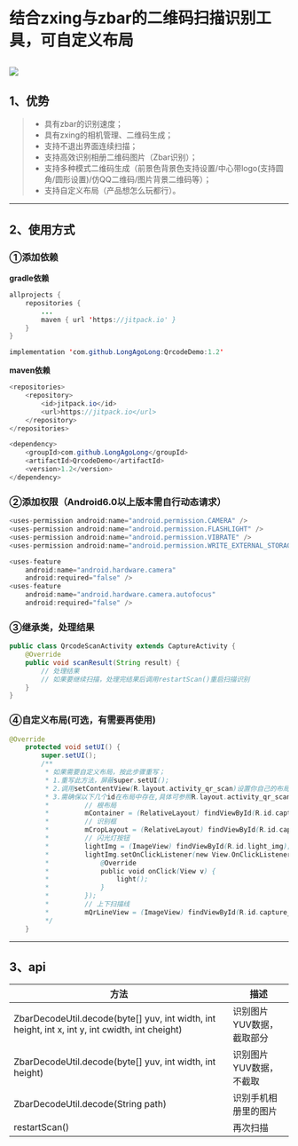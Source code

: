 # 结合zxing与zbar的二维码扫描识别工具，可自定义布局
[![](https://jitpack.io/v/LongAgoLong/QrcodeDemo.svg)](https://jitpack.io/#LongAgoLong/QrcodeDemo)
------
## 1、优势
> * 具有zbar的识别速度；
> * 具有zxing的相机管理、二维码生成；
> * 支持不退出界面连续扫描；
> * 支持高效识别相册二维码图片（Zbar识别）；
> * 支持多种模式二维码生成（前景色背景色支持设置/中心带logo(支持圆角/圆形设置)/仿QQ二维码/图片背景二维码等）；
> * 支持自定义布局（产品想怎么玩都行）。
------
## 2、使用方式
### ①添加依赖
**gradle依赖**
```java
allprojects {
	repositories {
		...
		maven { url 'https://jitpack.io' }
	}
}
```
```java
implementation 'com.github.LongAgoLong:QrcodeDemo:1.2'
```
**maven依赖**
```java
<repositories>
	<repository>
		<id>jitpack.io</id>
		<url>https://jitpack.io</url>
	</repository>
</repositories>
```
```java
<dependency>
	<groupId>com.github.LongAgoLong</groupId>
	<artifactId>QrcodeDemo</artifactId>
	<version>1.2</version>
</dependency>
```
### ②添加权限（Android6.0以上版本需自行动态请求）
```java
<uses-permission android:name="android.permission.CAMERA" />
<uses-permission android:name="android.permission.FLASHLIGHT" />
<uses-permission android:name="android.permission.VIBRATE" />
<uses-permission android:name="android.permission.WRITE_EXTERNAL_STORAGE" />

<uses-feature
    android:name="android.hardware.camera"
    android:required="false" />
<uses-feature
    android:name="android.hardware.camera.autofocus"
    android:required="false" />
```
### ③继承类，处理结果
```java
public class QrcodeScanActivity extends CaptureActivity {
    @Override
    public void scanResult(String result) { 
        // 处理结果
        // 如果要继续扫描，处理完结果后调用restartScan()重启扫描识别
    }
}
```
### ④自定义布局(可选，有需要再使用)
```java
@Override
    protected void setUI() {
        super.setUI();
        /**
         * 如果需要自定义布局，按此步骤重写；
         * 1.重写此方法，屏蔽super.setUI();
         * 2.调用setContentView(R.layout.activity_qr_scan)设置你自己的布局；
         * 3.需确保以下几个id在布局中存在,具体可参照R.layout.activity_qr_scan布局：
         *         // 根布局
         *         mContainer = (RelativeLayout) findViewById(R.id.capture_containter);
         *         // 识别框
         *         mCropLayout = (RelativeLayout) findViewById(R.id.capture_crop_layout);
         *         // 闪光灯按钮
         *         lightImg = (ImageView) findViewById(R.id.light_img);
         *         lightImg.setOnClickListener(new View.OnClickListener() {
         *             @Override
         *             public void onClick(View v) {
         *                 light();
         *             }
         *         });
         *         // 上下扫描线
         *         mQrLineView = (ImageView) findViewById(R.id.capture_scan_line);
         */
    }
```
------
## 3、api
| 方法   |  描述  |
| ----- | ----  |
| ZbarDecodeUtil.decode(byte[] yuv, int width, int height, int x, int y, int cwidth, int cheight) |识别图片YUV数据，截取部分     |
| ZbarDecodeUtil.decode(byte[] yuv, int width, int height) | 识别图片YUV数据，不截取   |
| ZbarDecodeUtil.decode(String path) |  识别手机相册里的图片  |
| restartScan() |  再次扫描  |

